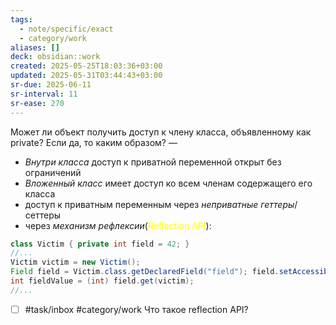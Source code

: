 ```yaml
---
tags:
  - note/specific/exact
  - category/work
aliases: []
deck: obsidian::work
created: 2025-05-25T18:03:36+03:00
updated: 2025-05-31T03:44:43+03:00
sr-due: 2025-06-11
sr-interval: 11
sr-ease: 270
---
```


Может ли объект получить доступ к члену класса, объявленному как private? Если да, то каким образом?
—
- *Внутри класса* доступ к приватной переменной открыт без ограничений
- *Вложенный класс* имеет доступ ко всем членам содержащего его класса
- доступ к приватным переменным через *неприватные геттеры*/сеттеры
- через *механизм рефлексии*(<font color="#ffff00">Reflection API</font>):
```java
class Victim { private int field = 42; }
//...
Victim victim = new Victim();
Field field = Victim.class.getDeclaredField("field"); field.setAccessible(true);
int fieldValue = (int) field.get(victim);
//...
```

- [ ] #task/inbox #category/work Что такое reflection API?

